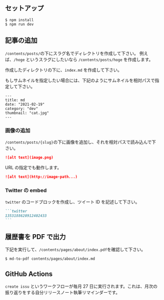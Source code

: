 ## セットアップ

```shell
$ npm install
$ npm run dev
```

## 記事の追加

`/contents/posts/`の下にスラグ名でディレクトリを作成して下さい。
例えば、`/hoge` というスラグにしたいなら `/contents/posts/hoge` を作成します。

作成したディレクトリの下に、`index.md` を作成して下さい。

もしサムネイルを指定したい場合には、下記のようにサムネイルを相対パスで指定して下さい。

```
---
title: md
date: "2021-02-19"
category: "dev"
thumbnail: "cat.jpg"
---
```

### 画像の追加

`/contents/posts/{slug}`の下に画像を追加し、それを相対パスで読み込んで下さい。

```md
![alt text](image.png)
```

URL の指定でも動作します。

```md
![alt text](http://image-path...)
```

### Twitter の embed

`twitter` のコードブロックを作成し、ツイート ID を記述して下さい。

````md
```twitter
1353188620912402433
```
````

## 履歴書を PDF で出力

下記を実行して、`/contents/pages/about/index.pdf`を確認して下さい。

```shell
$ md-to-pdf contents/pages/about/index.md
```

## GitHub Actions

`create issu` というワークフローが毎月 27 日に実行されます。これは、月次の振り返りをする自分リリースノート執筆リマインダーです。
